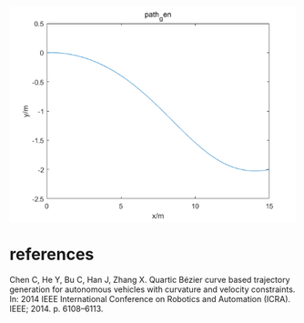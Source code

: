 <div  align="center">    
	<img src="./result.bmp"  alt="result" align=center />  
 </div>
   
# references  
Chen C, He Y, Bu C, Han J, Zhang X. Quartic Bézier curve based trajectory generation for autonomous vehicles with curvature and velocity constraints. In: 2014 IEEE International Conference on Robotics and Automation (ICRA). IEEE; 2014. p. 6108–6113.  


 